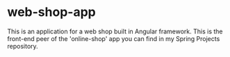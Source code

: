 # web-shop-app
This is an application for a web shop built in Angular framework. This is the front-end peer of the 'online-shop' app you can find in my Spring Projects repository.
